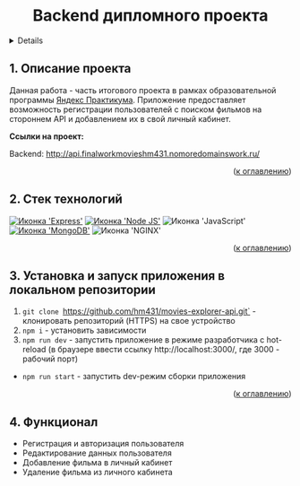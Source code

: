 <h1 align="center">Backend дипломного проекта</h1>



<a name="summary">
  <details>
    <summary>Оглавление</summary>
    <ol>
      <li><a href="#project-description">Описание проекта</a></li>
      <li><a href="#technologies">Стек технологий</a></li>
      <li><a href="#installation">Установка и запуск приложения в локальном репозитории</a></li>
      <li><a href="#establishing">Процесс создания</a></li>
      <li><a href="#functionality">Функционал</a></li>
      <li><a href="#enhancement">Статус проекта</a></li>
    </ol>
  </details>
</a>

<a name="project-description"><h2>1. Описание проекта</h2></a>
Данная работа -  часть итогового проекта в рамках образовательной программы <a href="https://practicum.yandex.ru/">Яндекс Практикума</a>.  Приложение предоставляет возможность регистрации пользователей с поиском фильмов на стороннем API и добавлением их в свой личный кабинет.

<b>Ссылки на проект:</b>

Backend: http://api.finalworkmovieshm431.nomoredomainswork.ru/




<div align="right">(<a href="#summary">к оглавлению</a>)</div>

<a name="technologies"><h2>2. Стек технологий</h2></a>
<span>
  <a href=""><img src="https://img.shields.io/badge/Express.js-000000?style=for-the-badge&logo=express&logoColor=white" alt="Иконка 'Express'"></a>
  <a href=""><img src="https://img.shields.io/badge/Node.js-339933?style=for-the-badge&logo=nodedotjs&logoColor=white" alt="Иконка 'Node JS'"></a>
  <img src="https://img.shields.io/badge/JavaScript-323330?style=for-the-badge&logo=javascript&logoColor=F7DF1E" alt="Иконка 'JavaScript'">
  <a href=""><img src="https://img.shields.io/badge/MongoDB-4EA94B?style=for-the-badge&logo=mongodb&logoColor=white" alt="Иконка 'MongoDB'"></a>
  <img src="https://img.shields.io/badge/Nginx-009639?style=for-the-badge&logo=nginx&logoColor=white" alt="Иконка 'NGINX'">
</span>

<div align="right">(<a href="#summary">к оглавлению</a>)</div>

<a name="installation"><h2>3. Установка и запуск приложения в локальном репозитории</h2></a>
1. `git clone `https://github.com/hm431/movies-explorer-api.git` - клонировать репозиторий (HTTPS) на свое устройство
2. `npm i` - установить зависимости
3. `npm run dev` - запустить приложение в режиме разработчика c hot-reload (в браузере ввести ссылку http://localhost:3000/, где 3000 - рабочий порт)
*  `npm run start` - запустить dev-режим сборки приложения

<div align="right">(<a href="#summary">к оглавлению</a>)</div>





<a name="functionality"><h2>4. Функционал</h2></a>
- Регистрация и авторизация пользователя
- Редактирование данных пользователя
- Добавление фильма в личный кабинет
- Удаление фильма из личного кабинета




